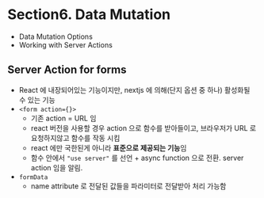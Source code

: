 # Section6. Data Mutation

- Data Mutation Options
- Working with Server Actions

## Server Action for forms

- React 에 내장되어있는 기능이지만, nextjs 에 의해(단지 옵션 중 하나) 활성화될 수 있는 기능
- `<form action={}>`
  - 기존 action = URL 임
  - react 버전을 사용할 경우 action 으로 함수를 받아들이고, 브라우저가 URL 로 요청하지않고 함수를 작동 시킴
  - react 에만 국한된게 아니라 **표준으로 제공되는 기능**임
  - 함수 안에서 `"use server"` 를 선언 + async function 으로 전환. server action 임을 알림.
- `formData`
  - name attribute 로 전달된 값들을 파라미터로 전달받아 처리 가능함

